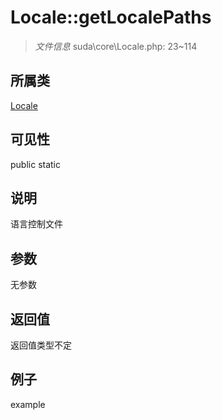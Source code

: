# Locale::getLocalePaths

> *文件信息* suda\core\Locale.php: 23~114
## 所属类 

[Locale](../Locale.md)

## 可见性

  public  static
## 说明

语言控制文件

## 参数

无参数

## 返回值
返回值类型不定

## 例子

example